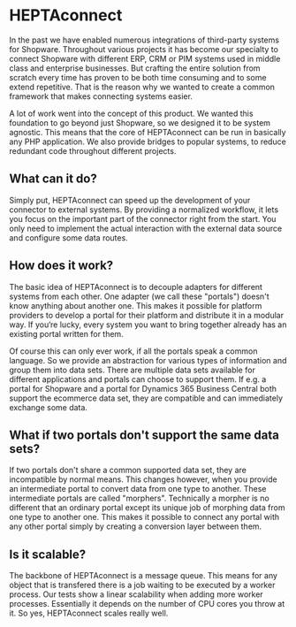 # HEPTAconnect

In the past we have enabled numerous integrations of third-party systems for Shopware. Throughout various projects it has become our specialty to connect Shopware with different ERP, CRM or PIM systems used in middle class and enterprise businesses. But crafting the entire solution from scratch every time has proven to be both time consuming and to some extend repetitive. That is the reason why we wanted to create a common framework that makes connecting systems easier.

A lot of work went into the concept of this product. We wanted this foundation to go beyond just Shopware, so we designed it to be system agnostic. This means that the core of HEPTAconnect can be run in basically any PHP application. We also provide bridges to popular systems, to reduce redundant code throughout different projects.

## What can it do?

Simply put, HEPTAconnect can speed up the development of your connector to external systems. By providing a normalized workflow, it lets you focus on the important part of the connector right from the start. You only need to implement the actual interaction with the external data source and configure some data routes.

## How does it work?

The basic idea of HEPTAconnect is to decouple adapters for different systems from each other. One adapter (we call these "portals") doesn't know anything about another one. This makes it possible for platform providers to develop a portal for their platform and distribute it in a modular way. If you‘re lucky, every system you want to bring together already has an existing portal written for them.

Of course this can only ever work, if all the portals speak a common language. So we provide an abstraction for various types of information and group them into data sets. There are multiple data sets available for different applications and portals can choose to support them. If e.g. a portal for Shopware and a portal for Dynamics 365 Business Central both support the ecommerce data set, they are compatible and can immediately exchange some data.

## What if two portals don't support the same data sets?

If two portals don't share a common supported data set, they are incompatible by normal means. This changes however, when you provide an intermediate portal to convert data from one type to another. These intermediate portals are called "morphers". Technically a morpher is no different that an ordinary portal except its unique job of morphing data from one type to another one. This makes it possible to connect any portal with any other portal simply by creating a conversion layer between them.

## Is it scalable?

The backbone of HEPTAconnect is a message queue. This means for any object that is transfered there is a job waiting to be executed by a worker process. Our tests show a linear scalability when adding more worker processes. Essentially it depends on the number of CPU cores you throw at it. So yes, HEPTAconnect scales really well.